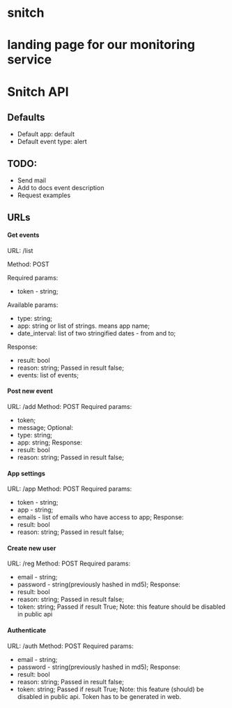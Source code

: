 snitch
======

landing page for our monitoring service
=======
# Snitch API

## Defaults
- Default app: default
- Default event type: alert

## TODO:
- Send mail
- Add to docs event description
- Request examples

## URLs

#### Get events
URL: /list

Method: POST

Required params:
- token - string;

Available params:
- type: string;
- app: string or list of strings. means app name;
- date_interval: list of two stringified dates - from and to;

Response:
- result: bool
- reason: string; Passed in result false;
- events: list of events;

#### Post new event
URL: /add
Method: POST
Required params:
- token;
- message;
Optional:
- type: string;
- app: string;
Response:
- result: bool
- reason: string; Passed in result false;

#### App settings
URL: /app
Method: POST
Required params:
- token - string;
- app - string;
- emails - list of emails who have access to app;
Response:
- result: bool
- reason: string; Passed in result false;

#### Create new user
URL: /reg
Method: POST
Required params:
- email - string;
- password - string(previously hashed in md5);
Response:
- result: bool
- reason: string; Passed in result false;
- token: string; Passed if result True;
Note: this feature should be disabled in public api

#### Authenticate
URL: /auth
Method: POST
Required params:
- email - string;
- password - string(previously hashed in md5);
Response:
- result: bool
- reason: string; Passed in result false;
- token: string; Passed if result True;
Note: this feature (should) be disabled in public api.
Token has to be generated in web.
